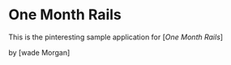 # One Month Rails

This is the pinteresting sample application for [*One Month Rails*]

by [wade Morgan]
